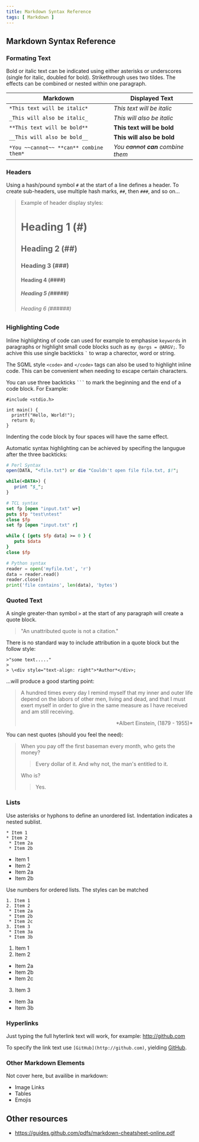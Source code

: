 ```yaml
---
title: Markdown Syntax Reference
tags: [ Markdown ]
---
```


## Markdown Syntax Reference

### Formating Text

Bold or italic text can be indicated using either asterisks or underscores (single for italic, doubled for bold). Strikethrough uses two tildes. The effects can be combined or nested within one paragraph.

|Markdown|Displayed Text|
|---|---|
|`*This text will be italic*`|*This text will be italic*
|`_This will also be italic_`|_This will also be italic_
|`**This text will be bold**`|**This text will be bold**
|`__This will also be bold__`|__This will also be bold__
|`*You ~~cannot~~ **can** combine them*`|*You ~~cannot~~ **can** combine them*



### Headers
Using a hash/pound symbol `#` at the start of a line defines a header. To create sub-headers, use multiple hash marks, `##`, then `###`, and so on...
> Example of header display styles:
> # Heading 1 (#)
> ## Heading 2 (##)
> ### Heading 3 (###)
> #### Heading 4 (####)
> ##### Heading 5 (#####)
> ###### Heading 6 (######)


### Highlighting Code

Inline highlighting of code can used for example to emphasise `keywords` in paragraphs or highlight small code blocks such as `my @args = @ARGV;`. To achive this use single backticks <code>`</code> to wrap a charector, word or string.

The SGML style `<code>` and `</code>` tags can also be used to highlight inline code. This can be convenient when needing to escape certain characters.

You can use three backticks <code>```</code> to mark the beginning and the end of a code block. For Example:

```
#include <stdio.h>

int main() {
  printf("Hello, World!");
  return 0;
}
```

Indenting the code block by four spaces will have the same effect.

Automatic syntax highlighting can be achieved by specifing the langugue after the three backticks:

```perl
# Perl Syntax
open(DATA, "<file.txt") or die "Couldn't open file file.txt, $!";

while(<DATA>) {
   print "$_";
}
```
```tcl
# TCL syntax
set fp [open "input.txt" w+]
puts $fp "test\ntest"
close $fp
set fp [open "input.txt" r]

while { [gets $fp data] >= 0 } {
   puts $data
}
close $fp
```

```python
# Python syntax
reader = open('myfile.txt', 'r')
data = reader.read()
reader.close()
print('file contains', len(data), 'bytes')
```

### Quoted Text
A single greater-than symbol `>` at the start of any paragraph will create a quote block.  

> "An unattributed quote is not a citation."

There is no standard way to include attribution in a quote block but the follow style:

```
>"some text....."
>
> \<div style="text-align: right">*Author*</div>;
```

...will produce a good starting point:

>A hundred times every day I remind myself that my inner and outer life depend on the labors of other men, living and dead, and that I must exert myself in order to give in the same measure as I have received and am still receiving.
>
><div style="text-align: right">*Albert Einstein, (1879 - 1955)*</div>


You can nest quotes (should you feel the need):

>When you pay off the first baseman every month, who gets the money?
>
>>Every dollar of it. And why not, the man's entitled to it.
>
>Who is?
>
>>Yes.

### Lists

Use asterisks or hyphons to define an unordered list. Indentation indicates a nested sublist.

```
* Item 1
* Item 2
 * Item 2a
 * Item 2b
```
* Item 1
* Item 2
 * Item 2a
 * Item 2b

Use numbers for ordered lists. The styles can be matched

```
1. Item 1
2. Item 2
 * Item 2a
 * Item 2b
 * Item 2c
3. Item 3
 * Item 3a
 * Item 3b
```

1. Item 1
2. Item 2
 * Item 2a
 * Item 2b
 * Item 2c
3. Item 3
 * Item 3a
 * Item 3b

### Hyperlinks

Just typing the full hyterlink text will work, for example: http://github.com

To specify the link text use `[GitHub](http://github.com)`, yielding [GitHub](http://github.com).



### Other Markdown Elements

Not cover here, but availibe in markdown:
- Image Links
- Tables
- Emojis

## Other resources
- https://guides.github.com/pdfs/markdown-cheatsheet-online.pdf
